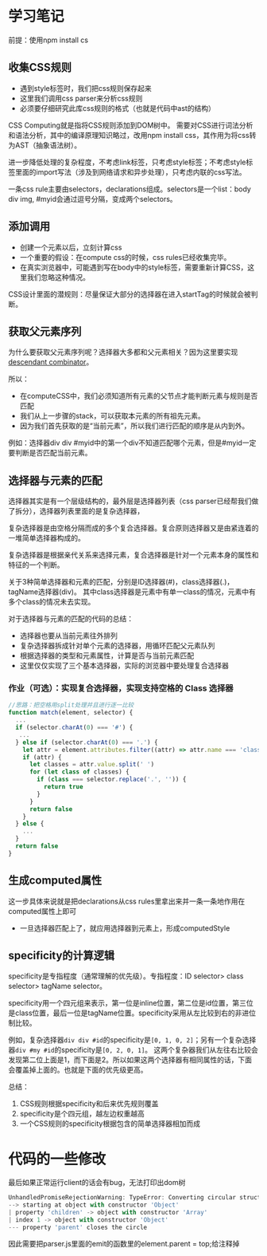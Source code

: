 # 学习笔记
前提：使用npm install cs

## 收集CSS规则

- 遇到style标签时，我们把css规则保存起来
- 这里我们调用css parser来分析css规则
- 必须要仔细研究此库css规则的格式（也就是代码中ast的结构）

CSS Computing就是指将CSS规则添加到DOM树中。 需要对CSS进行词法分析和语法分析，其中的编译原理知识略过，改用npm install css，其作用为将css转为AST（抽象语法树）。

 进一步降低处理的复杂程度，不考虑link标签，只考虑style标签；不考虑style标签里面的import写法（涉及到网络请求和异步处理），只考虑内联的css写法。

一条css rule主要由selectors，declarations组成。selectors是一个list：body div img, #myid会通过逗号分隔，变成两个selectors。

## 添加调用

- 创建一个元素以后，立刻计算css
- 一个重要的假设：在compute css的时候，css rules已经收集完毕。
- 在真实浏览器中，可能遇到写在body中的style标签，需要重新计算CSS，这里我们忽略这种情况。

CSS设计里面的潜规则：尽量保证大部分的选择器在进入startTag的时候就会被判断。 

## 获取父元素序列

为什么要获取父元素序列呢？选择器大多都和父元素相关？因为这里要实现[descendant combinator](https://www.w3.org/TR/selectors/#descendant-combinators)。

所以：

- 在computeCSS中，我们必须知道所有元素的父节点才能判断元素与规则是否匹配
- 我们从上一步骤的stack，可以获取本元素的所有祖先元素。
- 因为我们首先获取的是“当前元素”，所以我们进行匹配的顺序是从内到外。

例如：选择器div div #myid中的第一个div不知道匹配哪个元素，但是#myid一定要判断是否匹配当前元素。

## 选择器与元素的匹配

选择器其实是有一个层级结构的，最外层是选择器列表（css parser已经帮我们做了拆分），选择器列表里面的是复杂选择器，

复杂选择器是由空格分隔而成的多个复合选择器。复合原则选择器又是由紧连着的一堆简单选择器构成的。

复杂选择器是根据亲代关系来选择元素，复合选择器是针对一个元素本身的属性和特征的一个判断。

关于3种简单选择器和元素的匹配，分别是ID选择器(#)，class选择器(.)，tagName选择器(div)。 其中class选择器是元素中有单一class的情况，元素中有多个class的情况未去实现。

对于选择器与元素的匹配的代码的总结：

- 选择器也要从当前元素往外排列
- 复杂选择器拆成针对单个元素的选择器，用循环匹配父元素队列
- 根据选择器的类型和元素属性，计算是否与当前元素匹配
- 这里仅仅实现了三个基本选择器，实际的浏览器中要处理复合选择器

### 作业（可选）：实现复合选择器，实现支持空格的 Class 选择器

```jsx
//思路：把空格用split处理并且进行逐一比较
function match(element, selector) {
  ...
  if (selector.charAt(0) === '#') {
   ...
  } else if (selector.charAt(0) === '.') {
    let attr = element.attributes.filter((attr) => attr.name === 'class')[0]
    if (attr) {
      let classes = attr.value.split(' ')
      for (let class of classes) {
        if (class === selector.replace('.', '')) {
          return true
        }
      }
      return false
    }
  } else {
    ...
  }
  return false
}
```

## 生成computed属性

这一步具体来说就是把declarations从css rules里拿出来并一条一条地作用在computed属性上即可

- 一旦选择器匹配上了，就应用选择器到元素上，形成computedStyle

## specificity的计算逻辑

specificity是专指程度（通常理解的优先级）。专指程度：ID selector> class selector> tagName selector。

specificity用一个四元组来表示，第一位是inline位置，第二位是id位置，第三位是class位置，最后一位是tagName位置。specificity采用从左比较到右的非进位制比较。

 例如，复杂选择器`div div #id`的specificity是`[0, 1, 0, 2]`；另有一个复杂选择器`div #my #id`的specificity是`[0, 2, 0, 1]`。 这两个复杂器我们从左往右比较会发现第二位上面是1，而下面是2。所以如果这两个选择器有相同属性的话，下面会覆盖掉上面的。也就是下面的优先级更高。

总结：

1. CSS规则根据specificity和后来优先规则覆盖
2. specificity是个四元组，越左边权重越高
3. 一个CSS规则的specificity根据包含的简单选择器相加而成

# 代码的一些修改

最后如果正常运行client的话会有bug，无法打印出dom树

```jsx
UnhandledPromiseRejectionWarning: TypeError: Converting circular structure to JSON
--> starting at object with constructor 'Object'
| property 'children' -> object with constructor 'Array'
| index 1 -> object with constructor 'Object'
--- property 'parent' closes the circle
```

因此需要把parser.js里面的emit的函数里的element.parent = top;给注释掉